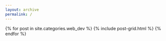 ```yaml
---
layout: archive
permalink: /
---
```


<div class="tiles">
{% for post in site.categories.web_dev %}
	{% include post-grid.html %}
{% endfor %}
</div><!-- /.tiles -->
